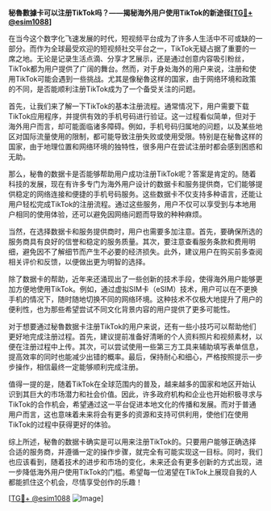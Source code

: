 **秘魯數據卡可以注册TikTok吗？——揭秘海外用户使用TikTok的新途径[[TG💪+ @esim1088](https://t.me/s/esim1088)]**

在当今这个数字化飞速发展的时代，短视频平台成为了许多人生活中不可或缺的一部分。而作为全球最受欢迎的短视频社交平台之一，TikTok无疑占据了重要的一席之地。无论是记录生活点滴、分享才艺展示，还是通过创意内容吸引粉丝，TikTok都为用户提供了广阔的舞台。然而，对于身处海外的用户来说，注册和使用TikTok可能会遇到一些挑战。尤其是像秘魯这样的国家，由于网络环境和政策的不同，是否能顺利注册TikTok成为了一个备受关注的问题。

首先，让我们来了解一下TikTok的基本注册流程。通常情况下，用户需要下载TikTok应用程序，并提供有效的手机号码进行验证。这一过程看似简单，但对于海外用户而言，却可能面临诸多障碍。例如，手机号码归属地的问题，以及某些地区对国际流量使用的限制，都可能导致注册失败或使用受限。特别是在秘魯这样的国家，由于地理位置和网络环境的独特性，很多用户在尝试注册时都会感到困惑和无助。

那么，秘魯的数据卡是否能够帮助用户成功注册TikTok呢？答案是肯定的。随着科技的发展，现在有许多专门为海外用户设计的数据卡和服务提供商，它们能够提供稳定的网络连接和便捷的手机号码服务。这些数据卡不仅支持多种语言，还能让用户轻松完成TikTok的注册流程。通过这些服务，用户不仅可以享受到与本地用户相同的使用体验，还可以避免因网络问题而导致的种种麻烦。

当然，在选择数据卡和服务提供商时，用户也需要多加注意。首先，要确保所选的服务商具有良好的信誉和稳定的服务质量。其次，要注意查看服务条款和费用明细，避免因不了解细节而产生不必要的经济损失。此外，建议用户在购买前多查阅相关评价和反馈，以便做出更为明智的选择。

除了数据卡的帮助，近年来还涌现出了一些创新的技术手段，使得海外用户能够更加方便地使用TikTok。例如，通过虚拟SIM卡（eSIM）技术，用户可以在不更换手机的情况下，随时随地切换不同的网络环境。这种技术不仅极大地提升了用户的便利性，也为那些希望尝试不同文化背景内容的用户提供了更多可能性。

对于想要通过秘魯数据卡注册TikTok的用户来说，还有一些小技巧可以帮助他们更好地完成注册过程。首先，建议提前准备好清晰的个人资料照片和视频素材，以便在注册过程中上传。其次，可以尝试使用一些第三方工具来辅助填写表单信息，提高效率的同时也能减少出错的概率。最后，保持耐心和细心，严格按照提示一步步操作，相信最终一定能够顺利完成注册。

值得一提的是，随着TikTok在全球范围内的普及，越来越多的国家和地区开始认识到其巨大的市场潜力和社会价值。因此，许多政府机构和企业也开始积极寻求与TikTok的合作机会，希望通过这一平台促进本地文化的传播和发展。而对于普通用户而言，这也意味着未来将会有更多的资源和支持可供利用，使他们在使用TikTok的过程中获得更好的体验。

综上所述，秘魯的数据卡确实是可以用来注册TikTok的。只要用户能够正确选择合适的服务商，并遵循一定的操作步骤，就完全有可能实现这一目标。同时，我们也应该看到，随着技术的进步和市场的变化，未来还会有更多创新的方式出现，进一步降低海外用户使用TikTok的门槛。希望每一位渴望在TikTok上展现自我的人都能抓住这个机会，尽情享受创作的乐趣！

[[TG💪+ @esim1088](https://t.me/s/esim1088) ![Image](https://i.postimg.cc/4NQfJmqS/Snipaste-2025-05-13-00-14-12.png)]